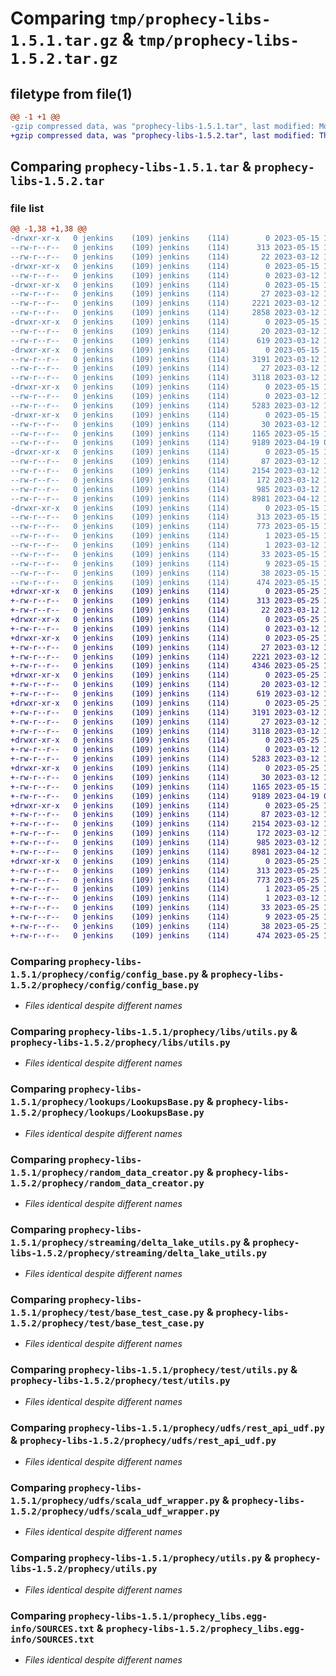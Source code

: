 # Comparing `tmp/prophecy-libs-1.5.1.tar.gz` & `tmp/prophecy-libs-1.5.2.tar.gz`

## filetype from file(1)

```diff
@@ -1 +1 @@
-gzip compressed data, was "prophecy-libs-1.5.1.tar", last modified: Mon May 15 15:31:21 2023, max compression
+gzip compressed data, was "prophecy-libs-1.5.2.tar", last modified: Thu May 25 10:51:48 2023, max compression
```

## Comparing `prophecy-libs-1.5.1.tar` & `prophecy-libs-1.5.2.tar`

### file list

```diff
@@ -1,38 +1,38 @@
-drwxr-xr-x   0 jenkins    (109) jenkins    (114)        0 2023-05-15 15:31:21.947171 prophecy-libs-1.5.1/
--rw-r--r--   0 jenkins    (109) jenkins    (114)      313 2023-05-15 15:31:21.947171 prophecy-libs-1.5.1/PKG-INFO
--rw-r--r--   0 jenkins    (109) jenkins    (114)       22 2023-03-12 14:51:36.000000 prophecy-libs-1.5.1/README.md
-drwxr-xr-x   0 jenkins    (109) jenkins    (114)        0 2023-05-15 15:31:21.943171 prophecy-libs-1.5.1/prophecy/
--rw-r--r--   0 jenkins    (109) jenkins    (114)        0 2023-03-12 14:51:36.000000 prophecy-libs-1.5.1/prophecy/__init__.py
-drwxr-xr-x   0 jenkins    (109) jenkins    (114)        0 2023-05-15 15:31:21.943171 prophecy-libs-1.5.1/prophecy/config/
--rw-r--r--   0 jenkins    (109) jenkins    (114)       27 2023-03-12 14:51:36.000000 prophecy-libs-1.5.1/prophecy/config/__init__.py
--rw-r--r--   0 jenkins    (109) jenkins    (114)     2221 2023-03-12 14:51:36.000000 prophecy-libs-1.5.1/prophecy/config/config_base.py
--rw-r--r--   0 jenkins    (109) jenkins    (114)     2858 2023-03-12 14:51:36.000000 prophecy-libs-1.5.1/prophecy/config/utils.py
-drwxr-xr-x   0 jenkins    (109) jenkins    (114)        0 2023-05-15 15:31:21.943171 prophecy-libs-1.5.1/prophecy/libs/
--rw-r--r--   0 jenkins    (109) jenkins    (114)       20 2023-03-12 14:51:36.000000 prophecy-libs-1.5.1/prophecy/libs/__init__.py
--rw-r--r--   0 jenkins    (109) jenkins    (114)      619 2023-03-12 14:51:36.000000 prophecy-libs-1.5.1/prophecy/libs/utils.py
-drwxr-xr-x   0 jenkins    (109) jenkins    (114)        0 2023-05-15 15:31:21.947171 prophecy-libs-1.5.1/prophecy/lookups/
--rw-r--r--   0 jenkins    (109) jenkins    (114)     3191 2023-03-12 14:51:36.000000 prophecy-libs-1.5.1/prophecy/lookups/LookupsBase.py
--rw-r--r--   0 jenkins    (109) jenkins    (114)       27 2023-03-12 14:51:36.000000 prophecy-libs-1.5.1/prophecy/lookups/__init__.py
--rw-r--r--   0 jenkins    (109) jenkins    (114)     3118 2023-03-12 14:51:36.000000 prophecy-libs-1.5.1/prophecy/random_data_creator.py
-drwxr-xr-x   0 jenkins    (109) jenkins    (114)        0 2023-05-15 15:31:21.947171 prophecy-libs-1.5.1/prophecy/streaming/
--rw-r--r--   0 jenkins    (109) jenkins    (114)        0 2023-03-12 14:51:36.000000 prophecy-libs-1.5.1/prophecy/streaming/__init__.py
--rw-r--r--   0 jenkins    (109) jenkins    (114)     5283 2023-03-12 14:51:36.000000 prophecy-libs-1.5.1/prophecy/streaming/delta_lake_utils.py
-drwxr-xr-x   0 jenkins    (109) jenkins    (114)        0 2023-05-15 15:31:21.947171 prophecy-libs-1.5.1/prophecy/test/
--rw-r--r--   0 jenkins    (109) jenkins    (114)       30 2023-03-12 14:51:36.000000 prophecy-libs-1.5.1/prophecy/test/__init__.py
--rw-r--r--   0 jenkins    (109) jenkins    (114)     1165 2023-05-15 15:31:20.000000 prophecy-libs-1.5.1/prophecy/test/base_test_case.py
--rw-r--r--   0 jenkins    (109) jenkins    (114)     9189 2023-04-19 07:54:52.000000 prophecy-libs-1.5.1/prophecy/test/utils.py
-drwxr-xr-x   0 jenkins    (109) jenkins    (114)        0 2023-05-15 15:31:21.947171 prophecy-libs-1.5.1/prophecy/udfs/
--rw-r--r--   0 jenkins    (109) jenkins    (114)       87 2023-03-12 14:51:36.000000 prophecy-libs-1.5.1/prophecy/udfs/__init__.py
--rw-r--r--   0 jenkins    (109) jenkins    (114)     2154 2023-03-12 14:51:36.000000 prophecy-libs-1.5.1/prophecy/udfs/rest_api_udf.py
--rw-r--r--   0 jenkins    (109) jenkins    (114)      172 2023-03-12 14:51:36.000000 prophecy-libs-1.5.1/prophecy/udfs/sample_udf.py
--rw-r--r--   0 jenkins    (109) jenkins    (114)      985 2023-03-12 14:51:36.000000 prophecy-libs-1.5.1/prophecy/udfs/scala_udf_wrapper.py
--rw-r--r--   0 jenkins    (109) jenkins    (114)     8981 2023-04-12 12:00:52.000000 prophecy-libs-1.5.1/prophecy/utils.py
-drwxr-xr-x   0 jenkins    (109) jenkins    (114)        0 2023-05-15 15:31:21.947171 prophecy-libs-1.5.1/prophecy_libs.egg-info/
--rw-r--r--   0 jenkins    (109) jenkins    (114)      313 2023-05-15 15:31:21.000000 prophecy-libs-1.5.1/prophecy_libs.egg-info/PKG-INFO
--rw-r--r--   0 jenkins    (109) jenkins    (114)      773 2023-05-15 15:31:21.000000 prophecy-libs-1.5.1/prophecy_libs.egg-info/SOURCES.txt
--rw-r--r--   0 jenkins    (109) jenkins    (114)        1 2023-05-15 15:31:21.000000 prophecy-libs-1.5.1/prophecy_libs.egg-info/dependency_links.txt
--rw-r--r--   0 jenkins    (109) jenkins    (114)        1 2023-03-12 14:51:37.000000 prophecy-libs-1.5.1/prophecy_libs.egg-info/not-zip-safe
--rw-r--r--   0 jenkins    (109) jenkins    (114)       33 2023-05-15 15:31:21.000000 prophecy-libs-1.5.1/prophecy_libs.egg-info/requires.txt
--rw-r--r--   0 jenkins    (109) jenkins    (114)        9 2023-05-15 15:31:21.000000 prophecy-libs-1.5.1/prophecy_libs.egg-info/top_level.txt
--rw-r--r--   0 jenkins    (109) jenkins    (114)       38 2023-05-15 15:31:21.947171 prophecy-libs-1.5.1/setup.cfg
--rw-r--r--   0 jenkins    (109) jenkins    (114)      474 2023-05-15 15:31:20.000000 prophecy-libs-1.5.1/setup.py
+drwxr-xr-x   0 jenkins    (109) jenkins    (114)        0 2023-05-25 10:51:48.252760 prophecy-libs-1.5.2/
+-rw-r--r--   0 jenkins    (109) jenkins    (114)      313 2023-05-25 10:51:48.252760 prophecy-libs-1.5.2/PKG-INFO
+-rw-r--r--   0 jenkins    (109) jenkins    (114)       22 2023-03-12 14:51:36.000000 prophecy-libs-1.5.2/README.md
+drwxr-xr-x   0 jenkins    (109) jenkins    (114)        0 2023-05-25 10:51:48.248759 prophecy-libs-1.5.2/prophecy/
+-rw-r--r--   0 jenkins    (109) jenkins    (114)        0 2023-03-12 14:51:36.000000 prophecy-libs-1.5.2/prophecy/__init__.py
+drwxr-xr-x   0 jenkins    (109) jenkins    (114)        0 2023-05-25 10:51:48.248759 prophecy-libs-1.5.2/prophecy/config/
+-rw-r--r--   0 jenkins    (109) jenkins    (114)       27 2023-03-12 14:51:36.000000 prophecy-libs-1.5.2/prophecy/config/__init__.py
+-rw-r--r--   0 jenkins    (109) jenkins    (114)     2221 2023-03-12 14:51:36.000000 prophecy-libs-1.5.2/prophecy/config/config_base.py
+-rw-r--r--   0 jenkins    (109) jenkins    (114)     4346 2023-05-25 10:51:46.000000 prophecy-libs-1.5.2/prophecy/config/utils.py
+drwxr-xr-x   0 jenkins    (109) jenkins    (114)        0 2023-05-25 10:51:48.248759 prophecy-libs-1.5.2/prophecy/libs/
+-rw-r--r--   0 jenkins    (109) jenkins    (114)       20 2023-03-12 14:51:36.000000 prophecy-libs-1.5.2/prophecy/libs/__init__.py
+-rw-r--r--   0 jenkins    (109) jenkins    (114)      619 2023-03-12 14:51:36.000000 prophecy-libs-1.5.2/prophecy/libs/utils.py
+drwxr-xr-x   0 jenkins    (109) jenkins    (114)        0 2023-05-25 10:51:48.248759 prophecy-libs-1.5.2/prophecy/lookups/
+-rw-r--r--   0 jenkins    (109) jenkins    (114)     3191 2023-03-12 14:51:36.000000 prophecy-libs-1.5.2/prophecy/lookups/LookupsBase.py
+-rw-r--r--   0 jenkins    (109) jenkins    (114)       27 2023-03-12 14:51:36.000000 prophecy-libs-1.5.2/prophecy/lookups/__init__.py
+-rw-r--r--   0 jenkins    (109) jenkins    (114)     3118 2023-03-12 14:51:36.000000 prophecy-libs-1.5.2/prophecy/random_data_creator.py
+drwxr-xr-x   0 jenkins    (109) jenkins    (114)        0 2023-05-25 10:51:48.252760 prophecy-libs-1.5.2/prophecy/streaming/
+-rw-r--r--   0 jenkins    (109) jenkins    (114)        0 2023-03-12 14:51:36.000000 prophecy-libs-1.5.2/prophecy/streaming/__init__.py
+-rw-r--r--   0 jenkins    (109) jenkins    (114)     5283 2023-03-12 14:51:36.000000 prophecy-libs-1.5.2/prophecy/streaming/delta_lake_utils.py
+drwxr-xr-x   0 jenkins    (109) jenkins    (114)        0 2023-05-25 10:51:48.252760 prophecy-libs-1.5.2/prophecy/test/
+-rw-r--r--   0 jenkins    (109) jenkins    (114)       30 2023-03-12 14:51:36.000000 prophecy-libs-1.5.2/prophecy/test/__init__.py
+-rw-r--r--   0 jenkins    (109) jenkins    (114)     1165 2023-05-15 15:31:20.000000 prophecy-libs-1.5.2/prophecy/test/base_test_case.py
+-rw-r--r--   0 jenkins    (109) jenkins    (114)     9189 2023-04-19 07:54:52.000000 prophecy-libs-1.5.2/prophecy/test/utils.py
+drwxr-xr-x   0 jenkins    (109) jenkins    (114)        0 2023-05-25 10:51:48.252760 prophecy-libs-1.5.2/prophecy/udfs/
+-rw-r--r--   0 jenkins    (109) jenkins    (114)       87 2023-03-12 14:51:36.000000 prophecy-libs-1.5.2/prophecy/udfs/__init__.py
+-rw-r--r--   0 jenkins    (109) jenkins    (114)     2154 2023-03-12 14:51:36.000000 prophecy-libs-1.5.2/prophecy/udfs/rest_api_udf.py
+-rw-r--r--   0 jenkins    (109) jenkins    (114)      172 2023-03-12 14:51:36.000000 prophecy-libs-1.5.2/prophecy/udfs/sample_udf.py
+-rw-r--r--   0 jenkins    (109) jenkins    (114)      985 2023-03-12 14:51:36.000000 prophecy-libs-1.5.2/prophecy/udfs/scala_udf_wrapper.py
+-rw-r--r--   0 jenkins    (109) jenkins    (114)     8981 2023-04-12 12:00:52.000000 prophecy-libs-1.5.2/prophecy/utils.py
+drwxr-xr-x   0 jenkins    (109) jenkins    (114)        0 2023-05-25 10:51:48.252760 prophecy-libs-1.5.2/prophecy_libs.egg-info/
+-rw-r--r--   0 jenkins    (109) jenkins    (114)      313 2023-05-25 10:51:48.000000 prophecy-libs-1.5.2/prophecy_libs.egg-info/PKG-INFO
+-rw-r--r--   0 jenkins    (109) jenkins    (114)      773 2023-05-25 10:51:48.000000 prophecy-libs-1.5.2/prophecy_libs.egg-info/SOURCES.txt
+-rw-r--r--   0 jenkins    (109) jenkins    (114)        1 2023-05-25 10:51:48.000000 prophecy-libs-1.5.2/prophecy_libs.egg-info/dependency_links.txt
+-rw-r--r--   0 jenkins    (109) jenkins    (114)        1 2023-03-12 14:51:37.000000 prophecy-libs-1.5.2/prophecy_libs.egg-info/not-zip-safe
+-rw-r--r--   0 jenkins    (109) jenkins    (114)       33 2023-05-25 10:51:48.000000 prophecy-libs-1.5.2/prophecy_libs.egg-info/requires.txt
+-rw-r--r--   0 jenkins    (109) jenkins    (114)        9 2023-05-25 10:51:48.000000 prophecy-libs-1.5.2/prophecy_libs.egg-info/top_level.txt
+-rw-r--r--   0 jenkins    (109) jenkins    (114)       38 2023-05-25 10:51:48.252760 prophecy-libs-1.5.2/setup.cfg
+-rw-r--r--   0 jenkins    (109) jenkins    (114)      474 2023-05-25 10:51:46.000000 prophecy-libs-1.5.2/setup.py
```

### Comparing `prophecy-libs-1.5.1/prophecy/config/config_base.py` & `prophecy-libs-1.5.2/prophecy/config/config_base.py`

 * *Files identical despite different names*

### Comparing `prophecy-libs-1.5.1/prophecy/libs/utils.py` & `prophecy-libs-1.5.2/prophecy/libs/utils.py`

 * *Files identical despite different names*

### Comparing `prophecy-libs-1.5.1/prophecy/lookups/LookupsBase.py` & `prophecy-libs-1.5.2/prophecy/lookups/LookupsBase.py`

 * *Files identical despite different names*

### Comparing `prophecy-libs-1.5.1/prophecy/random_data_creator.py` & `prophecy-libs-1.5.2/prophecy/random_data_creator.py`

 * *Files identical despite different names*

### Comparing `prophecy-libs-1.5.1/prophecy/streaming/delta_lake_utils.py` & `prophecy-libs-1.5.2/prophecy/streaming/delta_lake_utils.py`

 * *Files identical despite different names*

### Comparing `prophecy-libs-1.5.1/prophecy/test/base_test_case.py` & `prophecy-libs-1.5.2/prophecy/test/base_test_case.py`

 * *Files identical despite different names*

### Comparing `prophecy-libs-1.5.1/prophecy/test/utils.py` & `prophecy-libs-1.5.2/prophecy/test/utils.py`

 * *Files identical despite different names*

### Comparing `prophecy-libs-1.5.1/prophecy/udfs/rest_api_udf.py` & `prophecy-libs-1.5.2/prophecy/udfs/rest_api_udf.py`

 * *Files identical despite different names*

### Comparing `prophecy-libs-1.5.1/prophecy/udfs/scala_udf_wrapper.py` & `prophecy-libs-1.5.2/prophecy/udfs/scala_udf_wrapper.py`

 * *Files identical despite different names*

### Comparing `prophecy-libs-1.5.1/prophecy/utils.py` & `prophecy-libs-1.5.2/prophecy/utils.py`

 * *Files identical despite different names*

### Comparing `prophecy-libs-1.5.1/prophecy_libs.egg-info/SOURCES.txt` & `prophecy-libs-1.5.2/prophecy_libs.egg-info/SOURCES.txt`

 * *Files identical despite different names*

